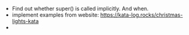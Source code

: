 - Find out whether super() is called implicitly. And when.
- implement examples from website: https://kata-log.rocks/christmas-lights-kata
- 